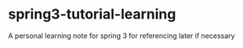 # spring3-tutorial-learning
A personal learning note for spring 3 for referencing later if necessary
